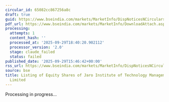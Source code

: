 ```yaml
---
circular_id: 65082cc867256a8c
draft: true
guid: https://www.bseindia.com/markets/MarketInfo/DispNoticesNCirculars.aspx?Noticeid={F0C9AFD1-8987-42FC-ADAD-9F1CD3555226}&noticeno=20250929-85&dt=09/29/2025&icount=85&totcount=87&flag=0
pdf_url: https://www.bseindia.com/markets/MarketInfo/DownloadAttach.aspx?id=20250929-85&attachedId=cd5ac5a9-c3a2-4a0f-96d1-2aa939029624
processing:
  attempts: 1
  content_hash: ''
  processed_at: '2025-09-29T18:40:20.902112'
  processor_version: '2.0'
  stage: claude_failed
  status: failed
published_date: '2025-09-29T15:46:42+00:00'
rss_url: https://www.bseindia.com/markets/MarketInfo/DispNoticesNCirculars.aspx?Noticeid={F0C9AFD1-8987-42FC-ADAD-9F1CD3555226}&noticeno=20250929-85&dt=09/29/2025&icount=85&totcount=87&flag=0
source: bse
title: Listing of Equity Shares of Jaro Institute of Technology Management and Research
  Limited
---
```


Processing in progress...